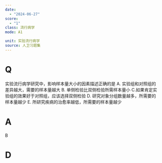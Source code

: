 ```yaml
---
date:
  - "2024-06-27"
score:
  - "1"
class: 流行病学
mode: A1

unit: 实验流行病学
source: 人卫习题集
---
```



# Q
实验流行病学研究中，影响样本量大小的因素描述正确的是
A. 实验组和对照组的差异越大，需要的样本量越大
B. 单侧检验比双侧检验所需样本量小
C.如果肯定实验组的效果好于对照组，应该选择双侧检验
D. 研究对象分组数量越多，所需要的样本量越少
E. 所研究疾病的治愈率越低，所需要的样本量越少

# A

B


# D
